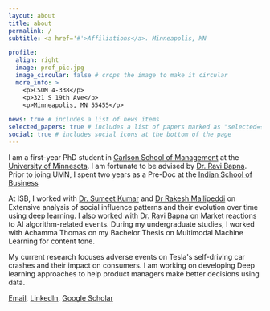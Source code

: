 ```yaml
---
layout: about
title: about
permalink: /
subtitle: <a href='#'>Affiliations</a>. Minneapolis, MN

profile:
  align: right
  image: prof_pic.jpg
  image_circular: false # crops the image to make it circular
  more_info: >
    <p>CSOM 4-338</p>
    <p>321 S 19th Ave</p>
    <p>Minneapolis, MN 55455</p>

news: true # includes a list of news items
selected_papers: true # includes a list of papers marked as "selected={true}"
social: true # includes social icons at the bottom of the page
---
```


I am a first-year PhD student in [Carlson School of Management](https://carlsonschool.umn.edu/) at the [University of Minnesota](https://twin-cities.umn.edu/). I am fortunate to be advised by [Dr. Ravi Bapna](https://carlsonschool.umn.edu/faculty/ravi-bapna). Prior to joing UMN, I spent two years as a Pre-Doc at the [Indian School of Business](https://www.isb.edu/en.html)

At ISB, I worked with [Dr. Sumeet Kumar](https://www.isb.edu/en/research-thought-leadership/faculty/faculty-directory/sumeet-kumar.html) and [Dr Rakesh Mallipeddi](https://fisher.osu.edu/people/mallipeddi.1) on Extensive analysis of social influence patterns and their evolution over time using deep learning. I also worked with [Dr. Ravi Bapna](https://carlsonschool.umn.edu/faculty/ravi-bapna) on Market reactions to AI algorithm-related events. During my undergraduate studies, I worked with Achamma Thomas on my Bachelor Thesis on Multimodal Machine Learning for content tone.

My current research focuses adverse events on Tesla's self-driving car crashes and their impact on consumers. I am working on developing Deep learning approaches to help product managers make better decisions using data.

[Email](adityabobde19@gmail.com), [LinkedIn](https://www.linkedin.com/in/aditya-bobde/), [Google Scholar](https://scholar.google.co.in/citations?hl=en&user=WhpHx6oAAAAJ)